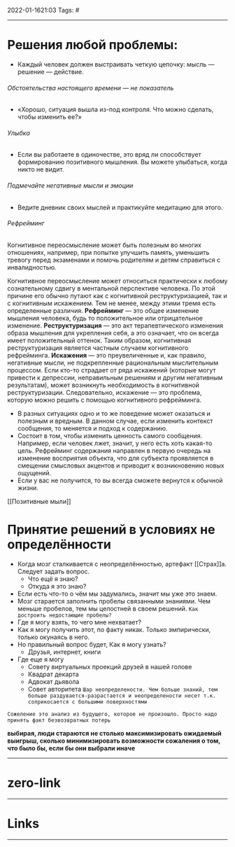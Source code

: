 2022-01-1621:03
Tags: #

---
# Решения любой проблемы: 
- Каждый человек должен выстраивать четкую цепочку: мысль — решение — действие.

###### Обстоятельства настоящего времени — не показатель
- «Хорошо, ситуация вышла из-под контроля. Что можно сделать, чтобы изменить ее?»
###### Улыбка
- Если вы работаете в одиночестве, это вряд ли способствует формированию позитивного мышления. Вы можете улыбаться, когда никто не видит.

###### Подмечайте негативные мысли и эмоции
- Ведите дневник своих мыслей и практикуйте медитацию для этого.

###### Рефрейминг
Когнитивное переосмысление может быть полезным во многих отношениях, например, при попытке улучшить память, уменьшить тревогу перед экзаменами и помочь родителям и детям справиться с инвалидностью.

Когнитивное переосмысление может относиться практически к любому сознательному сдвигу в ментальной перспективе человека. По этой причине его обычно путают как с когнитивной реструктуризацией, так и с когнитивным искажением. Тем не менее, между этими тремя есть определенные различия. **Рефрейминг** — это общее изменение мышления человека, будь то положительное или отрицательное изменение. 
**Реструктуризация** — это акт терапевтического изменения образа мышления для укрепления себя, а это означает, что он всегда имеет положительный оттенок. Таким образом, когнитивная реструктуризация является частным случаем когнитивного рефрейминга.
**Искажения** — это преувеличенные и, как правило, негативные мысли, не подкрепленные рациональным мыслительным процессом. Если кто-то страдает от ряда искажений (которые могут привести к депрессии, неправильным решениям и другим негативным результатам), может возникнуть необходимость в когнитивной реструктуризации. Следовательно, искажение — это проблема, которую можно решить с помощью когнитивного рефрейминга.

- В разных ситуациях одно и то же поведение может оказаться и полезным и вредным. В данном случае, если изменить контекст сообщения, то меняется и подход к содержанию.
- Состоит в том, чтобы изменить ценность самого сообщения. Например, если человек лжет, значит, у него есть хоть какая-то цель. Рефрейминг содержания направлен в первую очередь на изменение восприятия объекта, что для субъекта проявляется в смещении смысловых акцентов и приводит к возникновению новых ощущений.
- Если у вас не получится, то вы всегда сможете вернутся к обычной жизни. 



[[Позитивные мыли]]

# Принятие решений в условиях не определённости
- Когда мозг сталкивается с неопределённостью, артефакт [[Страх]]а. Следует задать вопрос.
	- Что ещё я знаю?
	- Откуда я это знаю?
- Если есть что-то о чём мы задумались, значит мы уже это знаем.
- Мозг старается заполнить пробелы связанными знаниями. Чем меньше пробелов, тем мы целостней в своем решений.
`Как достроить недостающие пробелы?`
- Где я могу взять, то чего мне нехватает?
- Как я могу получить этот, по факту никак. Только эмпирически, только окунаясь в него.
- Но правильный вопрос будет, Как я могу узнать?
	- Друзья, интернет, книги
- Где еще я могу
	- Совету виртуальных проекций друзей в нашей голове
	- Квадрат декарта
	- Адвокат дьявола
	- Совет авторитета
`Шар неопределености. Чем больше знаний, тем больше раздувается-разрастается и неопределености несет т.к. соприкосается с большими поверхностями`

`Сожеление это анализ из будущего, которое не произошло. Просто надо принять факт безвозвратных потерь`

**выбирая, люди стараются не столько максимизировать ожидаемый выигрыш, сколько минимизировать возможности сожаления о том, что было бы, если бы они выбрали иначе**

---
# zero-link

---
# Links


---